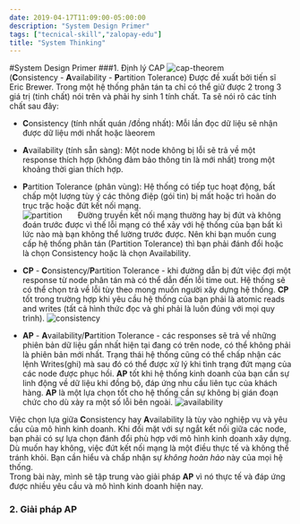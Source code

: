 ```yaml
---
date: 2019-04-17T11:09:00-05:00:00
description: "System Design Primer"
tags: ["tecnical-skill","zalopay-edu"]
title: "System Thinking"
---
```

#System Design Primer
###1. Định lý CAP
![cap-theorem]  
(**C**onsistency - **A**vailability - **P**artition Tolerance)
Được đề xuất bởi tiến sĩ Eric Brewer. Trong một hệ thống phân tán ta chỉ có thể giữ được 2 trong 3 giá trị (tinh chất) nói trên và phải hy sinh 1 tính chất. Ta sẽ nói rõ các tính chất sau đây:
- **C**onsistency (tính nhất quán /đồng nhất): Mỗi lần đọc dữ liệu sẽ nhận được dữ liệu mới nhất hoặc làeorem
- **A**vailability (tính sẵn sàng): Một node không bị lỗi sẽ trả về một response thích hợp (không đảm bảo thông tin là mới nhất) trong một khoảng thời gian thích hợp.
- **P**artition Tolerance (phân vùng): Hệ thống có tiếp tục hoạt động, bất chấp một lượng tùy ý các thông điệp (gói tin) bị mất hoặc trì hoãn do trục trặc hoặc đứt kết nối mạng.  
![partition]
&nbsp;&nbsp;&nbsp;&nbsp;&nbsp;&nbsp;Đường truyền kết nối mạng thường hay bị đứt và không đoán trước được vì thế lỗi mạng có thể xảy với hệ thống của bạn bất kì lức nào mà bạn không thể lường trước được. Nên khi bạn muốn cung cấp hệ thống phân tán (Partition Tolerance) thì bạn phải đánh đổi hoặc là chọn Consistency hoặc là chọn Availability.  
  
- **CP** - **C**onsistency/**P**artition Tolerance - khi đường dẫn bị đứt việc đợi một response từ node phân tán mà có thể dẫn đến lỗi time out. Hệ thống sẽ có thể chọn trả về lỗi tùy theo mong muốn người xây dựng hệ thống. **CP** tốt trong trường hợp khi yêu cầu hệ thống của bạn phải là atomic reads and writes (tất cả hình thức đọc và ghi phải là luôn đúng với mọi quy trình).
![consistency]
- **AP** - **A**vailability/**P**artition Tolerance - các responses sẽ trả về những phiên bản dữ liệu gần nhất hiện tại đang có trên node, có thể không phải là phiên bản mới nhất. Trạng thái hệ thống cũng có thể chấp nhận các lệnh Writes(ghi) mà sau đó có thể được xử lý khi tình trạng đứt mạng của các node được phục hồi. **AP** tốt khi hệ thống kinh doanh của bạn cần sự linh động về dữ liệu khi đồng bộ, đáp ứng nhu cầu liên tục của khách hàng. **AP** là một lựa chọn tốt cho hệ thống cần sự không bị gián đoạn chức cho dù xảy ra một số lỗi bên ngoài.
![availability]  

Việc chọn lựa giữa **C**onsistency hay **A**vailability là tùy vào nghiệp vụ và yêu cầu của mô hình kinh doanh. Khi đối mặt với sự ngắt kết nối giữa các node, bạn phải có sự lựa chọn đánh đổi phù hợp với mô hình kinh doanh xây dựng. Dù muốn hay không, việc đứt kết nối mạng là một điều thực tế và không thể tránh khỏi. Bạn cần hiểu và chấp nhận sự *không hoàn hảo* này của mọi hệ thống.  
Trong bài này, mình sẽ tập trung vào giải pháp **AP** vì nó thực tế và đáp ứng được nhiều yêu cầu và mô hình kinh doanh hiện nay. 
### 2. Giải pháp AP



[cap-theorem]: /assets/images_system_thinking/cap-theorem/png  
[partition]: /assets/images_system_thinking/partition.png
[consistency]: /assets/images_system_thinking/consistency.png
[availability]: /assets/images_system_thinking/availability.png

